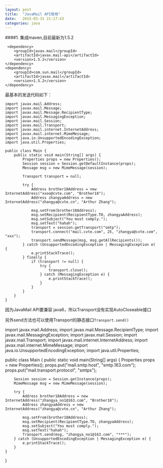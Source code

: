 ```yaml
---
layout: post
title:  "JavaMail API使用"
date:   2015-03-31 21:17:43
categories: java
---
```


####1. 集成maven,目前最新为1.5.2

     <dependency>
        <groupId>javax.mail</groupId>
        <artifactId>javax.mail-api</artifactId>
        <version>1.5.2</version>
    </dependency>
    <dependency>
        <groupId>com.sun.mail</groupId>
        <artifactId>javax.mail</artifactId>
        <version>1.5.2</version>
    </dependency>

最基本的发送代码如下：

    import javax.mail.Address;
    import javax.mail.Message;
    import javax.mail.Message.RecipientType;
    import javax.mail.MessagingException;
    import javax.mail.Session;
    import javax.mail.Transport;
    import javax.mail.internet.InternetAddress;
    import javax.mail.internet.MimeMessage;
    import java.io.UnsupportedEncodingException;
    import java.util.Properties;

    public class Main {
        public static void main(String[] args) {
            Properties props = new Properties();
            Session session = Session.getDefaultInstance(props);
            Message msg = new MimeMessage(session);

            Transport transport = null;

            try {
                Address brother18Address = new InternetAddress("xxoo@cvte.com", "Brother18");
                Address zhangyaAddress = new InternetAddress("zhangya@cvte.cn", "Arthur Zhang");

                msg.setFrom(brother18Address);
                msg.setRecipient(RecipientType.TO, zhangyaAddress);
                msg.setSubject("You must comply.");
                msg.setText("hahah");
                transport = session.getTransport("smtp");
                transport.connect("mail.cvte.com", 25, "zhangya@cvte.com", "xxx");
                transport.sendMessage(msg, msg.getAllRecipients());
            } catch (UnsupportedEncodingException | MessagingException e) {
                e.printStackTrace();
            } finally {
                if (transport != null) {
                    try {
                        transport.close();
                    } catch (MessagingException e) {
                        e.printStackTrace();
                    }
                }
            }
        }
    }
    
因为JavaMail API要兼容 java6，所以Transport没有实现AutoCloseable接口

另外send方法也可以使用Transport的静态接口`Transport.send()`

import javax.mail.Address;
import javax.mail.Message.RecipientType;
import javax.mail.MessagingException;
import javax.mail.Session;
import javax.mail.Transport;
import javax.mail.internet.InternetAddress;
import javax.mail.internet.MimeMessage;
import java.io.UnsupportedEncodingException;
import java.util.Properties;

public class Main {
    public static void main(String[] args) {
        Properties props = new Properties();
        props.put("mail.smtp.host", "smtp.163.com");
        props.put("mail.transport.protocol", "smtps");

        Session session = Session.getInstance(props);
        MimeMessage msg = new MimeMessage(session);

        try {
            Address brother18Address = new InternetAddress("zhangya_no1@163.com", "Brother18");
            Address zhangyaAddress = new InternetAddress("zhangya@cvte.cn", "Arthur Zhang");

            msg.setFrom(brother18Address);
            msg.setRecipient(RecipientType.TO, zhangyaAddress);
            msg.setSubject("You must comply.");
            msg.setText("hahah");
            Transport.send(msg, "zhangya_no1@163.com", "***");
        } catch (UnsupportedEncodingException | MessagingException e) {
            e.printStackTrace();
        }
    }
}























